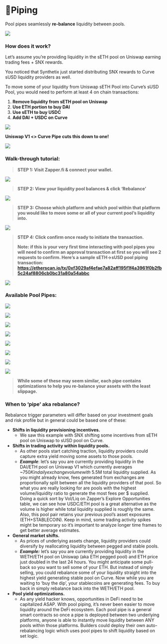 # 🚰Piping

Pool pipes seamlessly **re-balance** liquidity between pools.

![](https://cdn.substack.com/image/fetch/w_1456,c_limit,f_auto,q_auto:good/https%3A%2F%2Fbucketeer-e05bbc84-baa3-437e-9518-adb32be77984.s3.amazonaws.com%2Fpublic%2Fimages%2Fbb82a33a-11c8-4430-b857-d237161e9580_920x558.png)

### **How does it work?**

Let’s assume you’re providing liquidity in the sETH pool on Uniswap earning trading fees + SNX rewards. 

You noticed that Synthetix just started distributing SNX rewards to Curve sUSD liquidity providers as well.

To move some of your liquidity from Uniswap sETH Pool into Curve’s sUSD Pool, you would need to perform at least 4 on chain transactions:

1. **Remove liquidity from sETH pool on Uniswap**
2. **Use ETH portion to buy DAI** 
3. **Use sETH to buy USDC**
4. **Add DAI + USDC on Curve**

![](https://cdn.substack.com/image/fetch/w_1456,c_limit,f_auto,q_auto:good/https%3A%2F%2Fbucketeer-e05bbc84-baa3-437e-9518-adb32be77984.s3.amazonaws.com%2Fpublic%2Fimages%2F9f196300-3194-46f9-8d5e-e514482296b3_1600x1174.png)

**Uniswap V1 &lt;&gt; Curve Pipe cuts this down to one!**

![](https://cdn.substack.com/image/fetch/w_1456,c_limit,f_auto,q_auto:good/https%3A%2F%2Fbucketeer-e05bbc84-baa3-437e-9518-adb32be77984.s3.amazonaws.com%2Fpublic%2Fimages%2F823efe8b-7944-44e1-b0b7-f86e4a99d30c_1006x638.png)

### **Walk-through tutorial:**

> **STEP 1: Visit Zapper.fi & connect your wallet.**

![](https://cdn.substack.com/image/fetch/w_1456,c_limit,f_auto,q_auto:good/https%3A%2F%2Fbucketeer-e05bbc84-baa3-437e-9518-adb32be77984.s3.amazonaws.com%2Fpublic%2Fimages%2Fe4b4288a-be02-4241-bd47-1d1ba1c64c6a_961x460.png)

> **STEP 2: View your liquidity pool balances & click ‘Rebalance’**

![](https://cdn.substack.com/image/fetch/w_1456,c_limit,f_auto,q_auto:good/https%3A%2F%2Fbucketeer-e05bbc84-baa3-437e-9518-adb32be77984.s3.amazonaws.com%2Fpublic%2Fimages%2F06bffb69-cdda-43e4-a85e-3db9f679ea34_1797x867.png)

> **STEP 3: Choose which platform and which pool within that platform you would like to move some or all of your current pool’s liquidity into.**

![](https://cdn.substack.com/image/fetch/w_1456,c_limit,f_auto,q_auto:good/https%3A%2F%2Fbucketeer-e05bbc84-baa3-437e-9518-adb32be77984.s3.amazonaws.com%2Fpublic%2Fimages%2F323eb0af-81be-42f1-b5f3-5e390d34cffd_1178x849.gif)

> **STEP 4: Click confirm once ready to initiate the transaction.**
>
> **Note: if this is your very first time interacting with pool pipes you will need to confirm an approval transaction at first so you will see 2 requests to confirm. Here’s a sample sETH-&gt;sUSD pool piping transaction: https://etherscan.io/tx/0xf3029af4efae7a82aff195f1f4a3961f0b2fb5c24af8806cb0bc31a80a54abbc**

![](https://cdn.substack.com/image/fetch/w_1456,c_limit,f_auto,q_auto:good/https%3A%2F%2Fbucketeer-e05bbc84-baa3-437e-9518-adb32be77984.s3.amazonaws.com%2Fpublic%2Fimages%2Fc7dac56b-53d0-4d1e-a07d-1f434ff93a68_1557x633.png)

### **Available Pool Pipes:**

![](https://cdn.substack.com/image/fetch/w_1456,c_limit,f_auto,q_auto:good/https%3A%2F%2Fbucketeer-e05bbc84-baa3-437e-9518-adb32be77984.s3.amazonaws.com%2Fpublic%2Fimages%2Fa5d7e93b-e8c4-4429-8bc4-b46ec861f8ba_1902x2732.png)

![](https://cdn.substack.com/image/fetch/w_1456,c_limit,f_auto,q_auto:good/https%3A%2F%2Fbucketeer-e05bbc84-baa3-437e-9518-adb32be77984.s3.amazonaws.com%2Fpublic%2Fimages%2F824a2c4f-525d-4ba3-b87b-4f5d72a364de_1902x2732.png)

![](https://cdn.substack.com/image/fetch/w_1456,c_limit,f_auto,q_auto:good/https%3A%2F%2Fbucketeer-e05bbc84-baa3-437e-9518-adb32be77984.s3.amazonaws.com%2Fpublic%2Fimages%2F835d1422-d3b4-458c-b8a2-f50771c93da2_1902x2732.png)

![](https://cdn.substack.com/image/fetch/w_1456,c_limit,f_auto,q_auto:good/https%3A%2F%2Fbucketeer-e05bbc84-baa3-437e-9518-adb32be77984.s3.amazonaws.com%2Fpublic%2Fimages%2Fb4a6785e-da0d-4fe2-b2a8-eee19808ad68_1902x2732.png)

![](https://cdn.substack.com/image/fetch/w_1456,c_limit,f_auto,q_auto:good/https%3A%2F%2Fbucketeer-e05bbc84-baa3-437e-9518-adb32be77984.s3.amazonaws.com%2Fpublic%2Fimages%2F184318bb-a4cd-497f-af22-6a82e86411f6_1902x1680.png)

![](https://cdn.substack.com/image/fetch/w_1456,c_limit,f_auto,q_auto:good/https%3A%2F%2Fbucketeer-e05bbc84-baa3-437e-9518-adb32be77984.s3.amazonaws.com%2Fpublic%2Fimages%2Fff76026b-24e8-456f-82bb-8dcfb0d7b886_1902x1564.png)

![](https://cdn.substack.com/image/fetch/w_1456,c_limit,f_auto,q_auto:good/https%3A%2F%2Fbucketeer-e05bbc84-baa3-437e-9518-adb32be77984.s3.amazonaws.com%2Fpublic%2Fimages%2F0d7d0a21-2510-4659-a3a4-159ac190cbd9_1902x1564.png)

![](https://cdn.substack.com/image/fetch/w_1456,c_limit,f_auto,q_auto:good/https%3A%2F%2Fbucketeer-e05bbc84-baa3-437e-9518-adb32be77984.s3.amazonaws.com%2Fpublic%2Fimages%2F39c2d4d2-9cf0-427a-ac4a-da4339edd7ac_1902x1642.png)

> **While some of these may seem similar, each pipe contains optimizations to help you re-balance your assets with the least slippage.**

### **When to ‘pipe’ aka rebalance?**

Rebalance trigger parameters will differ based on your investment goals and risk profile but in general could be based one of these:

* **Shifts in liquidity provisioning incentives.**
  * We saw this example with SNX shifting some incentives from sETH pool on Uniswap to sUSD pool on Curve.
* **Shifts in trading activity within liquidity pools.**
  * As other pools start catching traction, liquidity providers could capture extra yield moving some assets to those pools.
  * _**Example**_: let’s say you are currently providing liquidity in the DAI/ETH pool on Uniswap V1 which currently averages ~$750K in daily exchange volume with ~$5.5M total liquidity supplied. As you might already know, fees generated from exchanges are proportionally split between all the liquidity providers of that pool. So what you are really looking for are pools with the highest volume/liquidity ratio to generate the most fees per $ supplied. Doing a quick sort by Vol/Liq on Zapper’s Explore Opportunities table, we can see how USDC/ETH pool is a great alternative as the volume is higher while total liquidity supplied is roughly the same. Also, this pool pair retains your previous pool’s asset exposures \(ETH+STABLECOIN\). Keep in mind, some trading activity spikes might be temporary so it’s important to analyze longer time frames to get better average estimates.
* **General market shifts.**
  * As prices of underlying assets change, liquidity providers could diversify by reallocating liquidity between pegged and stable pools.
  * _**Example:**_ let’s say you are currently providing liquidity in the WETH/ETH pool on Uniswap \(aka ETH pegged pool\) and ETH price just doubled in the last 24 hours. You might anticipate some pull-back so you want to sell some of your ETH. But instead of simply selling, you could rebalance some of your liquidity straight into the highest yield generating stable pool on Curve. Now while you are waiting to ‘buy the dip’, your stablecoins are generating fees. To buy back in simply rebalance back into the WETH/ETH pool.
* **Pool yield optimizations.**
  * As any yield hacker knows, opportunities in DeFi need to be capitalized ASAP. With pool piping, it’s never been easier to move liquidity around the DeFi ecosystem. Each pool pipe is a general smart contracts so once a pipe is deployed between two underlying platforms, anyone is able to instantly move liquidity between ANY pools within those platforms. Builders could deploy their own auto-rebalancing logic which uses pool pipes to shift liquidity based on set logic.

